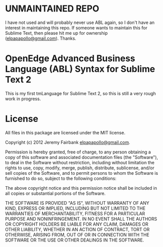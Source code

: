 # UNMAINTAINED REPO

I have not used and will probably never use ABL again, so I don't have an interest in maintaining this repo. If someone wants to maintain this for Sublime Text, then please hit me up for ownership (elpapapollo@gmail.com). Thanks.

OpenEdge Advanced Business Language (ABL) Syntax for Sublime Text 2
===================================================================

This is my first tmLanguage for Sublime Text 2, so this is still a very rough work in progress.

License
=======

All files in this package are licensed under the MIT license.

Copyright (c) 2012 Jeremy Fairbank <elpapapollo@gmail.com>.

Permission is hereby granted, free of charge, to any person obtaining a copy
of this software and associated documentation files (the "Software"), to deal
in the Software without restriction, including without limitation the rights
to use, copy, modify, merge, publish, distribute, sublicense, and/or sell
copies of the Software, and to permit persons to whom the Software is
furnished to do so, subject to the following conditions:

The above copyright notice and this permission notice shall be included in
all copies or substantial portions of the Software.

THE SOFTWARE IS PROVIDED "AS IS", WITHOUT WARRANTY OF ANY KIND, EXPRESS OR
IMPLIED, INCLUDING BUT NOT LIMITED TO THE WARRANTIES OF MERCHANTABILITY,
FITNESS FOR A PARTICULAR PURPOSE AND NONINFRINGEMENT. IN NO EVENT SHALL THE
AUTHORS OR COPYRIGHT HOLDERS BE LIABLE FOR ANY CLAIM, DAMAGES OR OTHER
LIABILITY, WHETHER IN AN ACTION OF CONTRACT, TORT OR OTHERWISE, ARISING FROM,
OUT OF OR IN CONNECTION WITH THE SOFTWARE OR THE USE OR OTHER DEALINGS IN
THE SOFTWARE.
